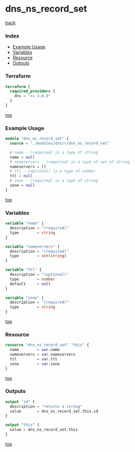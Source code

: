 # dns_ns_record_set

[back](../dns.md)

### Index

- [Example Usage](#example-usage)
- [Variables](#variables)
- [Resource](#resource)
- [Outputs](#outputs)

### Terraform

```terraform
terraform {
  required_providers {
    dns = ">= 3.0.0"
  }
}
```

[top](#index)

### Example Usage

```terraform
module "dns_ns_record_set" {
  source = "./modules/dns/r/dns_ns_record_set"

  # name - (required) is a type of string
  name = null
  # nameservers - (required) is a type of set of string
  nameservers = []
  # ttl - (optional) is a type of number
  ttl = null
  # zone - (required) is a type of string
  zone = null
}
```

[top](#index)

### Variables

```terraform
variable "name" {
  description = "(required)"
  type        = string
}

variable "nameservers" {
  description = "(required)"
  type        = set(string)
}

variable "ttl" {
  description = "(optional)"
  type        = number
  default     = null
}

variable "zone" {
  description = "(required)"
  type        = string
}
```

[top](#index)

### Resource

```terraform
resource "dns_ns_record_set" "this" {
  name        = var.name
  nameservers = var.nameservers
  ttl         = var.ttl
  zone        = var.zone
}
```

[top](#index)

### Outputs

```terraform
output "id" {
  description = "returns a string"
  value       = dns_ns_record_set.this.id
}

output "this" {
  value = dns_ns_record_set.this
}
```

[top](#index)